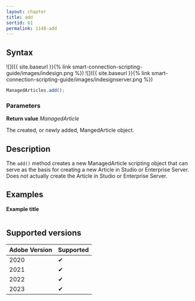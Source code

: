 ```yaml
---
layout: chapter
title: add
sortid: 61
permalink: 1148-add
---
```


## Syntax

![]({{ site.baseurl }}{% link smart-connection-scripting-guide/images/indesign.png %}) ![]({{ site.baseurl }}{% link smart-connection-scripting-guide/images/indesignserver.png %})

```javascript
ManagedArticles.add();
```

### Parameters

**Return value** _ManagedArticle_

The created, or newly added, MangedArticle object.

## Description

The `add()` method creates a new ManagedArticle scripting object that can serve as the basis for creating a new Article in Studio or Enterprise Server.
Does not actually create the Article in Studio or Enterprise Server.

## Examples

**Example title**

```javascript

```

## Supported versions

| Adobe Version | Supported |
| ------------- | --------- |
| 2020          | ✔         |
| 2021          | ✔         |
| 2022          | ✔         |
| 2023          | ✔         |
